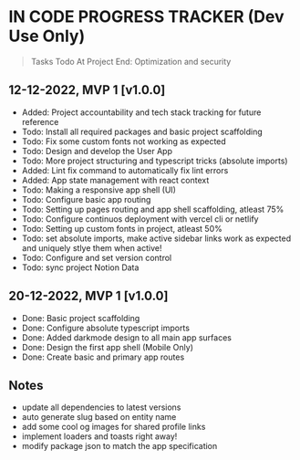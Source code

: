 # IN CODE PROGRESS TRACKER (Dev Use Only)

> Tasks Todo At Project End: Optimization and security

## 12-12-2022, MVP 1 [v1.0.0]

- Added: Project accountability and tech stack tracking for future reference
- Todo: Install all required packages and basic project scaffolding
- Todo: Fix some custom fonts not working as expected
- Todo: Design and develop the User App
- Todo: More project structuring and typescript tricks (absolute imports)
- Added: Lint fix command to automatically fix lint errors
- Added: App state management with react context
- Todo: Making a responsive app shell (UI)
- Todo: Configure basic app routing
- Todo: Setting up pages routing and app shell scaffolding, atleast 75%
- Todo: Configure continuos deployment with vercel cli or netlify
- Todo: Setting up custom fonts in project, atleast 50%
- Todo: set absolute imports, make active sidebar links work as expected and uniquely stlye them when active!
- Todo: Configure and set version control
- Todo: sync project Notion Data

## 20-12-2022, MVP 1 [v1.0.0]

- Done: Basic project scaffolding
- Done: Configure absolute typescript imports
- Done: Added darkmode design to all main app surfaces
- Done: Design the first app shell (Mobile Only)
- Done: Create basic and primary app routes

## Notes

- update all dependencies to latest versions
- auto generate slug based on entity name
- add some cool og images for shared profile links
- implement loaders and toasts right away!
- modify package json to match the app specification
